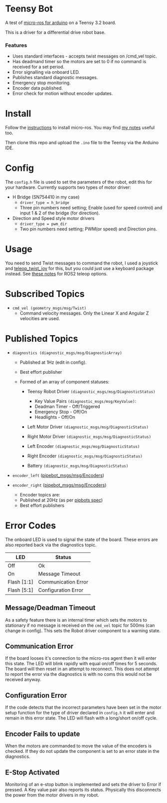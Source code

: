 # Teensy Bot
A test of [micro-ros for arduino](https://github.com/micro_ros_ardino) on a Teensy 3.2 board.

This is a driver for a differential drive robot base.

### Features
- Uses standard interfaces - accepts twist messages on /cmd_vel topic.
- Has deadmand timer so the motors are set to 0 if no command is received for a set period.
- Error signalling via onboard LED.
- Publishes standard diagnostic messages.
- Emergency stop monitoring.
- Encoder data published.
- Error check for motion without encoder updates.

# Install
Follow the [instructions](https://github.com/micro-ROS/micro_ros_arduino/blob/foxy/README.md) to install micro-ros.
You may find [my notes](https://n-fry.gitbook.io/ros2-notes/package-tests/micro-ros-for-arduino-ide) useful too.

Then clone this repo and upload the `.ino` file to the Teensy via the Arduino IDE.

# Config
The `config.h` file is used to set the parameters of the robot, edit this for your hardware.
Currently supports two types of motor driver:
- H Bridge (SN754410 in my case)
	- `driver_type = h_bridge`
	- Three pin numbers need setting; Enable (used for speed control) and input 1 & 2 of the bridge (for direction).
- Direction and Speed style motor drivers
	- `driver_type = pwm_dir`
	- Two pin numbers need setting; PWM(or speed) and Direction pins.

# Usage
You need to send Twist messages to command the robot, I used a joystick and [teleop_twist_joy](https://github.com/ros2/teleop_twist_joy/tree/foxy) for this, but you could just use a keyboard package instead. See [these notes](https://n-fry.gitbook.io/ros2-notes/package-tests/teleop) for ROS2 teleop options.

# Subscribed Topics
- `cmd_vel (geometry_msgs/msg/Twist)`
	- Command velocity messages. Only the Linear X and Angular Z velocities are used.

# Published Topics
- `diagnostics (diagnostic_msgs/msg/DiagnosticArray)`
	- Published at 1Hz (edit in config).
	- Best effort publisher
	- Formed of an array of component statuses:

		- Teensy Robot Driver `(diagnostic_msgs/msg/DiagnosticStatus)`
			- Key Value Pairs `(diagnostic_msgs/msg/KeyValue)`:
			- Deadman Timer - Off/Triggered
			- Emergency Stop - Off/On
			- Headlights - Off/On

		- Left Motor Driver `(diagnostic_msgs/msg/DiagnosticStatus)`
		- Right Motor Driver `(diagnostic_msgs/msg/DiagnosticStatus)`
		- Left Encoder `(diagnostic_msgs/msg/DiagnosticStatus)`
		- Right Encoder `(diagnostic_msgs/msg/DiagnosticStatus)`
		- Battery `(diagnostic_msgs/msg/DiagnosticStatus)`

- `encoder_left` ([pipebot_msgs/msg/Encoders](https://github.com/pipebots/pipebot-msgs/blob/main/msg/Encoders.msg))
- `encoder_right` ([pipebot_msgs/msg/Encoders](https://github.com/pipebots/pipebot-msgs/blob/main/msg/Encoders.msg))
	- Encoder topics are:
	- Published at 20Hz (as per [pipbots spec](https://github.com/pipebots/pipebot-msgs/blob/main/specifications/locomotion-specification.md))
	- Best effort publishers

# Error Codes
The onboard LED is used to signal the state of the board. These errors are also reported back via the diagnostics topic.

LED         |	Status              |
------------|---------------------|
Off         | Ok                  |
On          | Message Timeout     |
Flash [1:1] | Communication Error |
Flash [5:1] | Configuration Error |

## Message/Deadman Timeout
As a safety feature there is an internal timer which sets the motors to stationary if no message is received on the `cmd_vel` topic for 500ms (can change in config). This sets the Robot driver component to a warning state.

## Communication Error
If the board looses it's connection to the micro-ros agent then it will enter this state. The LED will blink rapidly with equal on/off times for 5 seconds. The board will then reset in an attempt to reconnect. This does not attempt to report the error via the diagnostics is with no coms this would not be received anyway.

## Configuration Error
If the code detects that the incorrect parameters have been set in the motor setup function for the type of driver declared in `config.h` it will enter and remain in this error state. The LED will flash with a long/short on/off cycle.

## Encoder Fails to update
When the motors are commanded to move the value of the encoders is checked. If they do not update the component is set to an error state in the diagnostics.

## E-Stop Activated
Monitoring of an e-stop button is implemented and sets the driver to Error if pressed. A Key value pair also reports its status. Physically this disconnects the power from the motor drivers in my robot.
